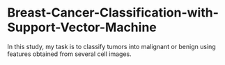 # Breast-Cancer-Classification-with-Support-Vector-Machine
In this study, my task is to classify tumors into malignant or benign using features obtained from several cell images.
